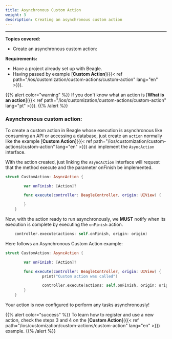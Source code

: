 ```yaml
---
title: Asynchronous Custom Action
weight: 3
description: Creating an asynchronous custom action
---
```


---

**Topics covered:**
- Create an asynchronous custom action:

 
**Requirements:**
 - Have a project already set up with Beagle.
 - Having passed by example [**Custom Action**]({{< ref path="/ios/customization/custom-actions/custom-action" lang="en" >}}).

{{% alert color="warning" %}}
If you don't know what an action is [**What is an action**]({{< ref path="/ios/customization/custom-actions/custom-action" lang="pt" >}}).
{{% /alert %}}

### Asynchronous custom action:

To create a custom action in Beagle whose execution is asynchronous like consuming an API or accessing a database, just create an `action` normally like the example [**Custom Action**]({{< ref path="/ios/customization/custom-actions/custom-action" lang="en" >}}) and implement the `AsyncAction` interface.

With the action created, just linking the `AsyncAction` interface will request that the method execute and the parameter onFinish be implemented.

```swift
struct CustomAction: AsyncAction {

        var onFinish: [Action]?

        func execute(controller: BeagleController, origin: UIView) {

        }
    }
```

Now, with the action ready to run asynchronously, we **MUST** notify when its execution is complete by executing the `onFinish` action.

```swift
    controller.execute(actions: self.onFinish, origin: origin)
```

Here follows an Asynchronous Custom Action example:

```swift
struct CustomAction: AsyncAction {

        var onFinish: [Action]?

        func execute(controller: BeagleController, origin: UIView) {
                print("Custom action was called")

                controller.execute(actions: self.onFinish, origin: origin)
        }
    }
```

Your action is now configured to perform any tasks asynchronously!

{{% alert color="success" %}}
To learn how to register and use a new action, check the steps 3 and 4 on the [**Custom Action**]({{< ref path="/ios/customization/custom-actions/custom-action" lang="en" >}}) example.
{{% /alert %}}
